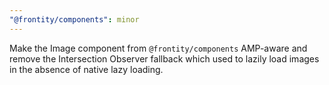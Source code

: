 ```yaml
---
"@frontity/components": minor
---
```


Make the Image component from `@frontity/components` AMP-aware and remove the Intersection Observer fallback which used to lazily load images in the absence of native lazy loading.
